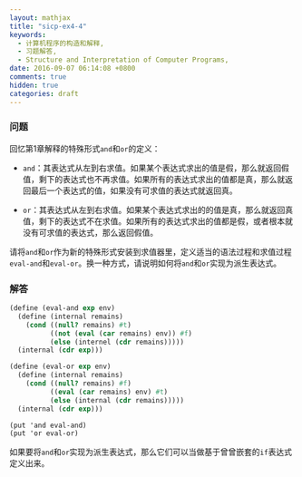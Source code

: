 ```yaml
---
layout: mathjax
title: "sicp-ex4-4"
keywords:
  - 计算机程序的构造和解释,
  - 习题解答,
  - Structure and Interpretation of Computer Programs,
date: 2016-09-07 06:14:08 +0800
comments: true
hidden: true
categories: draft
---
```


### 问题

回忆第1章解释的特殊形式`and`和`or`的定义：

+ `and`：其表达式从左到右求值。如果某个表达式求出的值是假，那么就返回假值，剩下的表达式也不再求值。如果所有的表达式求出的值都是真，那么就返回最后一个表达式的值，如果没有可求值的表达式就返回真。

+ `or`：其表达式从左到右求值。如果某个表达式求出的的值是真，那么就返回真值，剩下的表达式不在求值。如果所有的表达式求出的值都是假，或者根本就没有可求值的表达式，那么返回假值。

请将`and`和`or`作为新的特殊形式安装到求值器里，定义适当的语法过程和求值过程`eval-and`和`eval-or`。换一种方式，请说明如何将`and`和`or`实现为派生表达式。

### 解答

``` scheme
(define (eval-and exp env)
  (define (internal remains)
    (cond ((null? remains) #t)
          ((not (eval (car remains) env)) #f)
          (else (internel (cdr remains)))))
  (internal (cdr exp)))

(define (eval-or exp env)
  (define (internal remains)
    (cond ((null? remains) #f)
          ((eval (car remains) env) #t)
          (else (internal (cdr remains)))))
  (internal (cdr exp)))

(put 'and eval-and)
(put 'or eval-or)
```

如果要将`and`和`or`实现为派生表达式，那么它们可以当做基于曾曾嵌套的`if`表达式定义出来。

